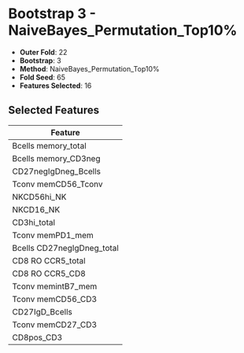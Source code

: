 # Bootstrap 3 - NaiveBayes_Permutation_Top10%

- **Outer Fold**: 22
- **Bootstrap**: 3
- **Method**: NaiveBayes_Permutation_Top10%
- **Fold Seed**: 65
- **Features Selected**: 16

## Selected Features

| Feature |
|---------|
| Bcells memory_total |
| Bcells memory_CD3neg |
| CD27negIgDneg_Bcells |
| Tconv memCD56_Tconv |
| NKCD56hi_NK |
| NKCD16_NK |
| CD3hi_total |
| Tconv memPD1_mem |
| Bcells CD27negIgDneg_total |
| CD8 RO CCR5_total |
| CD8 RO CCR5_CD8 |
| Tconv memintB7_mem |
| Tconv memCD56_CD3 |
| CD27IgD_Bcells |
| Tconv memCD27_CD3 |
| CD8pos_CD3 |

